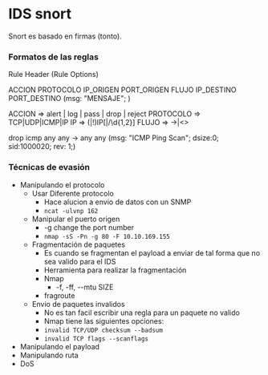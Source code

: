 # IDS snort


Snort es basado en firmas (tonto).

### Formatos de las reglas

Rule Header (Rule Options)


ACCION PROTOCOLO IP_ORIGEN PORT_ORIGEN FLUJO  IP_DESTINO PORT_DESTINO (msg: "MENSAJE"; )


ACCION => alert | log | pass | drop | reject
PROTOCOLO => TCP|UDP|ICMP|IP
IP => (|!)IP[|/\d{1,2}]
FLUJO => ->|<>


drop icmp any any -> any any (msg: "ICMP Ping Scan"; dsize:0; sid:1000020; rev: 1;)


### Técnicas de evasión
* Manipulando el protocolo
    * Usar Diferente protocolo
      * Hace alucion a envio de datos con un SNMP
      * `ncat -ulvnp 162`
    * Manipular el puerto origen
      * -g change the port number
      * `nmap -sS -Pn -g 80 -F 10.10.169.155`
    * Fragmentación de paquetes
      * Es cuando se fragmentan el payload a enviar de tal forma que no sea valido para el IDS
      * Herramienta para realizar la fragmentación
      * Nmap 
        * -f, -ff, --mtu SIZE
      * fragroute
    * Envio de paquetes invalidos
      * No es tan facil escribir una regla para un paquete no valido
      * Nmap tiene las siguientes opciones:
      * `invalid TCP/UDP checksum --badsum`
      * `invalid TCP flags --scanflags`
* Manipulando el payload 
* Manipulando ruta
* DoS






